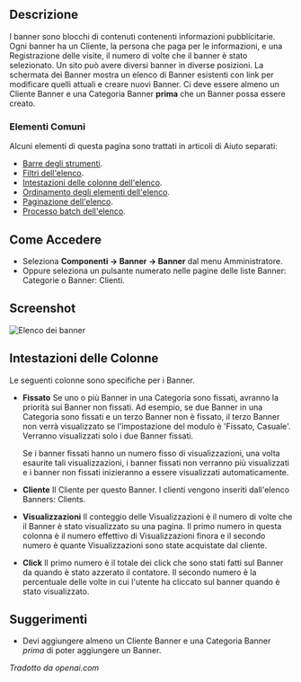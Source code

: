 <!-- Filename: Help4.x:Banners / Display title: Banner -->

## Descrizione

I banner sono blocchi di contenuti contenenti informazioni pubblicitarie. Ogni
banner ha un Cliente, la persona che paga per le informazioni, e una Registrazione
delle visite, il numero di volte che il banner è stato selezionato. Un sito può
avere diversi banner in diverse posizioni. La schermata dei Banner mostra un
elenco di Banner esistenti con link per modificare quelli attuali e creare nuovi
Banner. Ci deve essere almeno un Cliente Banner e una Categoria Banner **prima** che un Banner possa essere creato.

### Elementi Comuni

Alcuni elementi di questa pagina sono trattati in articoli di Aiuto separati:

* [Barre degli strumenti](jdocmanual?article=help/common-elements/toolbars).
* [Filtri dell'elenco](jdocmanual?article=help/common-elements/list-filters).
* [Intestazioni delle colonne dell'elenco](jdocmanual?article=help/common-elements/list-column-headers).
* [Ordinamento degli elementi dell'elenco](jdocmanual?article=help/common-elements/list-ordering).
* [Paginazione dell'elenco](jdocmanual?article=help/common-elements/list-pagination).
* [Processo batch dell'elenco](jdocmanual?article=help/common-elements/list-batch-process).

## Come Accedere

- Seleziona **Componenti → Banner → Banner** dal menu Amministratore.
- Oppure seleziona un pulsante numerato nelle pagine delle liste Banner: Categorie o Banner: Clienti.

## Screenshot

![Elenco dei banner](../../../it/images/banners/banners-list.png)

## Intestazioni delle Colonne

Le seguenti colonne sono specifiche per i Banner.

- **Fissato** Se uno o più Banner in una Categoria sono fissati, avranno la priorità sui Banner non fissati. Ad esempio, se due Banner in una Categoria sono fissati e un terzo Banner non è fissato, il terzo Banner non verrà visualizzato se l'impostazione del modulo è 'Fissato, Casuale'. Verranno visualizzati solo i due Banner fissati.

    Se i banner fissati hanno un numero fisso di visualizzazioni, una volta esaurite tali visualizzazioni, i banner fissati non verranno più visualizzati e i banner non fissati inizieranno a essere visualizzati automaticamente.
- **Cliente** Il Cliente per questo Banner. I clienti vengono inseriti dall'elenco Banners: Clients.
- **Visualizzazioni** Il conteggio delle Visualizzazioni è il numero di volte che il Banner è stato visualizzato su una pagina. Il primo numero in questa colonna è il numero effettivo di Visualizzazioni finora e il secondo numero è quante Visualizzazioni sono state acquistate dal cliente.
- **Click** Il primo numero è il totale dei click che sono stati fatti sul Banner da quando è stato azzerato il contatore. Il secondo numero è la percentuale delle volte in cui l'utente ha cliccato sul banner quando è stato visualizzato.

## Suggerimenti

- Devi aggiungere almeno un Cliente Banner e una Categoria Banner *prima* di poter aggiungere un Banner.

*Tradotto da openai.com*

